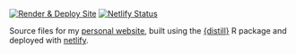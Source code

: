 <!-- badges: start -->

[![Render & Deploy
Site](https://github.com/jhelvy/jhelvy_distill/actions/workflows/build_site.yml/badge.svg?branch=master)](https://github.com/jhelvy/jhelvy_distill/actions/workflows/build_site.yml)
[![Netlify
Status](https://api.netlify.com/api/v1/badges/e0340c5d-1307-44e4-bbeb-f1cf230d8fdc/deploy-status)](https://app.netlify.com/sites/jhelvy/deploys)
<!-- badges: end -->

Source files for my [personal website](https://jhelvy_distill), built using
the [{distill}](https://rstudio.github.io/distill/) R package and deployed
with [netlify](https://www.netlify.com/).

